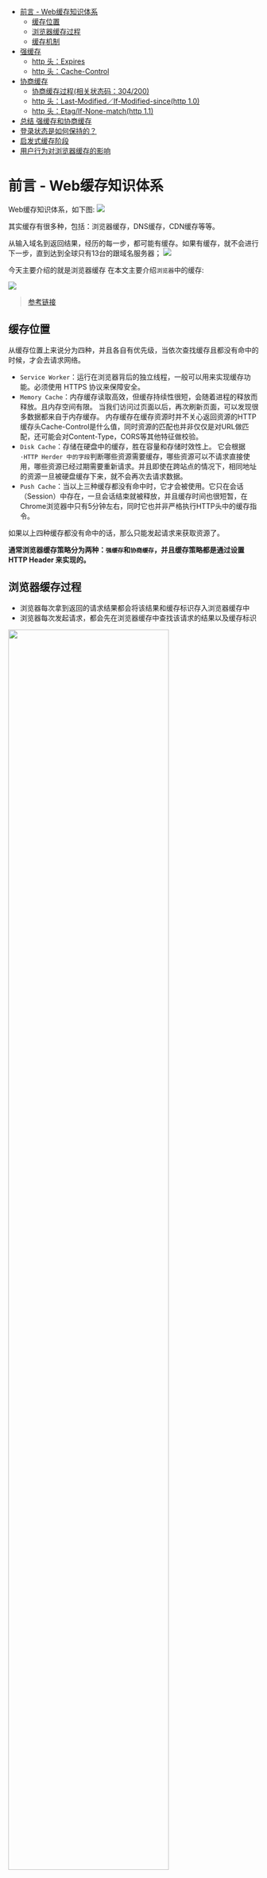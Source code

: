 - [前言 - Web缓存知识体系](#前言---web缓存知识体系)
  - [缓存位置](#缓存位置)
  - [浏览器缓存过程](#浏览器缓存过程)
  - [缓存机制](#缓存机制)
- [强缓存](#强缓存)
  - [http 头：Expires](#http-头expires)
  - [http 头：Cache-Control](#http-头cache-control)
- [协商缓存](#协商缓存)
  - [协商缓存过程(相关状态码：304/200)](#协商缓存过程相关状态码304200)
  - [http 头：Last-Modified／If-Modified-since(http 1.0)](#http-头last-modifiedif-modified-sincehttp-10)
  - [http 头：Etag/If-None-match(http 1.1)](#http-头etagif-none-matchhttp-11)
- [总结 强缓存和协商缓存](#总结-强缓存和协商缓存)
- [登录状态是如何保持的？](#登录状态是如何保持的)
- [启发式缓存阶段](#启发式缓存阶段)
- [用户行为对浏览器缓存的影响](#用户行为对浏览器缓存的影响)

# 前言 - Web缓存知识体系
Web缓存知识体系，如下图:
<img src="./picture/cache/pic2.png"/>

其实缓存有很多种，包括：浏览器缓存，DNS缓存，CDN缓存等等。

从输入域名到返回结果，经历的每一步，都可能有缓存。如果有缓存，就不会进行下一步，直到达到全球只有13台的跟域名服务器；
<img src="./picture/cache/pic9.png"/>

今天主要介绍的就是浏览器缓存
在本文主要介绍`浏览器`中的缓存:

<img src="./picture/cache/pic1.png"/>


>[参考链接](https://www.jianshu.com/p/54cc04190252)

## 缓存位置
从缓存位置上来说分为四种，并且各自有优先级，当依次查找缓存且都没有命中的时候，才会去请求网络。
* `Service Worker`：运行在浏览器背后的独立线程，一般可以用来实现缓存功能。必须使用 HTTPS 协议来保障安全。
* `Memory Cache`：内存缓存读取高效，但缓存持续性很短，会随着进程的释放而释放。且内存空间有限。
当我们访问过页面以后，再次刷新页面，可以发现很多数据都来自于内存缓存。
内存缓存在缓存资源时并不关心返回资源的HTTP缓存头Cache-Control是什么值，同时资源的匹配也并非仅仅是对URL做匹配，还可能会对Content-Type，CORS等其他特征做校验。
* `Disk Cache`：存储在硬盘中的缓存，胜在容量和存储时效性上。
它会根据`·HTTP Herder 中的字段`判断哪些资源需要缓存，哪些资源可以不请求直接使用，哪些资源已经过期需要重新请求。并且即使在跨站点的情况下，相同地址的资源一旦被硬盘缓存下来，就不会再次去请求数据。
* `Push Cache`：当以上三种缓存都没有命中时，它才会被使用。它只在会话（Session）中存在，一旦会话结束就被释放，并且缓存时间也很短暂，在Chrome浏览器中只有5分钟左右，同时它也并非严格执行HTTP头中的缓存指令。

如果以上四种缓存都没有命中的话，那么只能发起请求来获取资源了。

**通常浏览器缓存策略分为两种：`强缓存`和`协商缓存`，并且缓存策略都是通过设置 HTTP Header 来实现的。**

## 浏览器缓存过程
* 浏览器每次拿到返回的请求结果都会将该结果和缓存标识存入浏览器缓存中
* 浏览器每次发起请求，都会先在浏览器缓存中查找该请求的结果以及缓存标识

<img src="./picture/cache/pic10.png" width=80%/>


>[参考链接](https://time.geekbang.org/column/article/116588?utm_term=zeusQYFJN&utm_source=app&utm_medium=geektime&utm_campaign=216-end&utm_content=v8zhuanlankaipianci0316)
## 缓存机制
* `强缓存`优先于`协商缓存`进行，
* 若强制缓存(相关http头：`Expires和Cache-Control`)生效则直接使用缓存，
* 若强缓存不生效则进行协商缓存(相关http头：`Last-Modified / If-Modified-Since`和`Etag / If-None-Match`)，
* 协商缓存由服务器决定是否使用缓存，
* 若协商缓存失效，那么代表该请求的缓存失效，返回200，重新返回**资源和缓存标识**，再存入浏览器缓存中；
* 生效则返回`304`和`not modified`，继续使用缓存。

# 强缓存
当请求命中**强制缓存**时，浏览器不会将本次请求发往服务器，而是直接从缓存中读取内容，在Chrome中打开控制台，在network中显示的是`memory cache`或者是`disk cache`。
<img src="./picture/cache/pic4.png"/>

强缓存可以通过设置两种**HTTP Header**实现：`Expires(1.0)`和`Cache-Control(1.1)`。

## http 头：Expires
`Expires`是一个**绝对**时间，是缓存过期时间。用以表达在这个时间点之前发起请求可以直接从浏览器中读取数据，而无需重新发起请求。值为一个时间戳。

缺点：
Expires 是 HTTP/1 的产物，**受限于本地时间**，如果修改了本地时间，可能会造成缓存失效。


```
Expires: Wed, 22 Oct 2018 08:41:00 GMT // 表示资源会在 Wed, 22 Oct 2018 08:41:00 GMT 后过期，需要再次请求。
```

## http 头：Cache-Control
`Cache-Control`的**优先级比Expires的优先级高**。是HTTP/1.1产物。该字段表示资源缓存最大有效时间，在该时间内，客户端不需要向服务器发送请求。

Cache-Control解决了Expires在浏览器中，时间被手动更改导致缓存判断错误的问题。

常见指令如下(完整列表参考[MDN](https://developer.mozilla.org/zh-CN/docs/Web/HTTP/Headers/Cache-Control))：
* private(默认值)：客户端可以缓存，代理服务器不能缓存
* public：客户端和代理服务器都可缓存
* no-cache：在发布缓存副本之前，强制要求缓存把请求提交给原始服务器进行验证(协商缓存验证)
* max-age：设置缓存存储的最大周期，超过这个时间缓存被认为过期(单位秒)
* no-store：缓存不应该存储有关客户端请求或服务器响应的任何内容，即使不使用任何缓存

举个例子🌰：

<img src="./picture/cache/pic5.png"/>

图中Cache-Control指定了`max-age`，`public`，缓存时间为31536000秒（365天）。
也就是说，在365天内再次请求这条数据，都会直接获取缓存数据库中的数据，直接使用。

优点：
* 解决了Expires服务器和客户端相对时间的问题

缺点：
* 存在版本问题，到期之前的修改客户端是不可知的。

# 协商缓存
协商缓存就是**强制缓存失效**后，浏览器携带缓存标识向服务器发起请求，由服务器根据缓存标识决定是否使用缓存的过程。而整个过程是需要发出请求的。

协商缓存由**2组字段**(不是2个)，控制协商缓存的字段有：
* `Last-Modified／If-Modified-since(http 1.0)`: 表示的是服务器的资源最后一次修改的时间；
* `Etag/If-None-match(http 1.1)`: 表示的是服务器资源的唯一标识，只要资源有变化，Etag就会重新生成；

**Etag/If-None-match 的优先级高于Last-Modified/If-Modified-since。**

## 协商缓存过程(相关状态码：304/200)
使用协商缓存有两种情况：
* 协商缓存**生效**，返回`304`和`Not Modified`
  <img src="./picture/cache/pic6.png" width=80%/>
* 协商缓存**失效**，返回`200`和`请求结果`
  <img src="./picture/cache/pic7.png" width=80%/>

## http 头：Last-Modified／If-Modified-since(http 1.0)
* 服务器通过 `Last-Modified` 字段告知客户端(返回资源的同时在header添加)，表示资源最后一次被修改的时间，浏览器将这个值和内容一起记录在缓存数据库中
* 下一次请求相同的资源时，浏览器会从自己的缓存中找出“不确定是否过期的”缓存，因此在请求头中将上次的Last-Modified的值写入到请求头的`If-Modified-since`字段
* 服务器会将If-Modified-since的值与**服务器中这个资源的最后修改时间**进行对比。如果没有变化，这表示未修改，响应304和空响应体，直接从缓存中读取；如果If-Modified-since**小于**最后修改时间，则表示修改了，响应 200 状态码，并返回数据

**缺点：**
1. 只要资源发生了修改，**无论内容是否发生了实质性的改变**，都会将该资源返回客户端。例如周期性重写，但这种情况下资源包含的数据实质是一样的。
2. 以时刻作为标识，无法识别**一秒内多次修改的情况**。如果资源更新的速度是秒以下的单位，那么该缓存是不能被使用的，因为它的时间最低单位是秒。

## http 头：Etag/If-None-match(http 1.1)
为了解决上述问题，出现了一组新的字段`Etag/In-None-Match`。

* `Etag`是上一次加载资源时，**服务器**返回的当前资源文件的一个**唯一标识**。它的作用是用来标识资源**是否有变化**。
* 浏览器在下一次发起请求时，会将上一次返回的Etag值赋值给`If-None-Match`并添加在 请求 Header 中。服务端匹配传入的值与上次是否一致，如果一致返回`304`，浏览器则读取本地缓存；否则返回`200`和更新后的资源及新的Etag

**优点：**
1. 可以更加精确的判断资源是否被修改，可以识别一秒内多次修改的情况
2. 不存在版本问题，每次请求都会去服务器进行校验
**缺点：**
1. 计算Etag值需要性能损耗
2. 分布式服务器存储情况下下，计算Etag的算法如果不一致，会导致浏览器从一个服务器上获取得页面内容后到另一台服务器上进行验证时出现Etag不匹配的情况

# 总结 强缓存和协商缓存
* 对于强制缓存，服务器通知浏览器一个**缓存时间**，在缓存时间内，下次请求，直接用缓存，不在时间内，执行比较缓存策略。

* 对于协商缓存，将缓存信息中的Etag和Last-Modified通过请求发送给服务器，由**服务器校验**，返回304状态码时，浏览器直接使用缓存。

# 登录状态是如何保持的？
* 用户打开登录页面，在登录框里填入用户名和密码，点击确定按钮。点击按钮会触发页面脚本生成用户登录信息，然后调用 **POST** 方法提交用户登录信息给服务器。
* 服务器接收到浏览器提交的信息之后，查询后台，验证用户登录信息是否正确，如果正确的话，会生成一段表示用户身份的字符串，并把该字符串写到响应头的 `Set-Cookie` 字段里，如下所示，然后把响应头发送给浏览器。  
  ```
  Set-Cookie: UID=3431uad;
  ```
* 浏览器在接收到服务器的响应头后，开始解析响应头，如果遇到响应头里含有 Set-Cookie 字段的情况，浏览器就会把这个字段信息**保存到本地**。比如把UID=3431uad保持到本地。
* 当用户再次访问时，浏览器会发起 HTTP 请求，但在发起请求之前，浏览器会读取之前保存的 `Cookie` 数据，并把数据写进**请求头**里的 Cookie 字段里（如下所示），然后浏览器再将请求头发送给服务器。
  ```
  Cookie: UID=3431uad;
  ```
* 服务器在收到 HTTP 请求头数据之后，就会查找请求头里面的`Cookie`字段信息，当查找到包含UID=3431uad的信息时，服务器查询后台，并判断该用户是**已登录状态**，然后生成含有该用户信息的页面数据，并把生成的数据发送给浏览器。
* 浏览器在接收到该含有当前用户的页面数据后，就可以正确展示用户登录的状态信息了。

<img src="./picture/cache/keep-login.png" width=50%/>

简单地说，如果服务器端发送的响应头内有 Set-Cookie 的字段，那么浏览器就会将该字段的内容**保持到本地**。当下次客户端再往该服务器发送请求时，客户端会自动在请求头中加入 Cookie 值后再发送出去。服务器端发现客户端发送过来的 Cookie 后，会去检查究竟是从哪一个客户端发来的连接请求，然后对比服务器上的记录，最后得到该用户的状态信息。


# 启发式缓存阶段
浏览器用来确定缓存过期时间的字段一个都没有！那该怎么办？有人可能会说下次请求直接进入协商缓存阶段。

不是的，浏览器还有个`启发式缓存阶段`。

**根据响应头中2个时间字段` Date `和 `Last-Modified` 之间的时间差值，取其值的10%作为缓存时间周期。**

这就是启发式缓存阶段。这个阶段很容让人忽视，但实际上每时每刻都在发挥着作用。

# 用户行为对浏览器缓存的影响
所谓用户行为对浏览器缓存的影响，指的就是用户在浏览器如何操作时，会触发怎样的缓存策略。主要有 3 种：
* 打开网页，地址栏输入地址： 查找 disk cache 中是否有匹配。如有则使用；如没有则发送网络请求。
* 普通刷新 (F5)：因为 TAB 并没有关闭，因此 memory cache 是可用的，会被优先使用(如果匹配的话)。其次才是 disk cache。
* 强制刷新 (Ctrl + F5)：浏览器不使用缓存，因此发送的请求头部均带有 Cache-control: no-cache(为了兼容，还带了 Pragma: no-cache),服务器直接返回 200 和最新内容。
